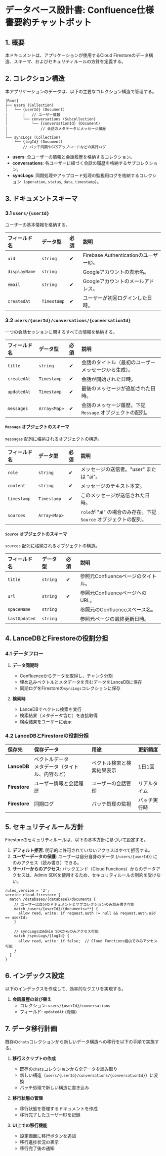 # データベース設計書: Confluence仕様書要約チャットボット

## 1. 概要

本ドキュメントは、アプリケーションが使用するCloud Firestoreのデータ構造、スキーマ、およびセキュリティルールの方針を定義する。

## 2. コレクション構造

本アプリケーションのデータは、以下の主要なコレクション構造で管理する。

```
[Root]
├── users (Collection)
│   └── {userId} (Document)
│       │   // ユーザー情報
│       └── conversations (Subcollection)
│           └── {conversationId} (Document)
│               // 会話のメタデータとメッセージ履歴
│
└── syncLogs (Collection)
    └── {logId} (Document)
        // バッチ同期やGCSアップロードなどの実行ログ
```

* **users**: 全ユーザーの情報と会話履歴を格納するコレクション。
* **conversations**: 各ユーザーに紐づく会話の履歴を格納するサブコレクション。
* **syncLogs**: 同期処理やアップロード処理の監視用ログを格納するコレクション（`operation`, `status`, `data`, `timestamp`）。

## 3. ドキュメントスキーマ

### 3.1 `users/{userId}`

ユーザーの基本情報を格納する。

| フィールド名    | データ型    | 必須 | 説明                               |
| :-------------- | :---------- | :--- | :--------------------------------- |
| `uid`           | `string`    | ✔    | Firebase AuthenticationのユーザーID。 |
| `displayName`   | `string`    |      | Googleアカウントの表示名。         |
| `email`         | `string`    | ✔    | Googleアカウントのメールアドレス。 |
| `createdAt`     | `Timestamp` | ✔    | ユーザーが初回ログインした日時。   |

### 3.2 `users/{userId}/conversations/{conversationId}`

一つの会話セッションに関するすべての情報を格納する。

| フィールド名 | データ型       | 必須 | 説明                                               |
| :----------- | :------------- | :--- | :------------------------------------------------- |
| `title`      | `string`       | ✔    | 会話のタイトル（最初のユーザーメッセージから生成）。 |
| `createdAt`  | `Timestamp`    | ✔    | 会話が開始された日時。                             |
| `updatedAt`  | `Timestamp`    | ✔    | 最後のメッセージが追加された日時。                 |
| `messages`   | `Array<Map>`   | ✔    | 会話のメッセージ履歴。下記 `Message` オブジェクトの配列。 |

#### `Message` オブジェクトのスキーマ

`messages` 配列に格納されるオブジェクトの構造。

| フィールド名  | データ型       | 必須 | 説明                                                         |
| :------------ | :------------- | :--- | :----------------------------------------------------------- |
| `role`        | `string`       | ✔    | メッセージの送信者。"user" または "ai"。                     |
| `content`     | `string`       | ✔    | メッセージのテキスト本文。                                   |
| `timestamp`   | `Timestamp`    | ✔    | このメッセージが送信された日時。                             |
| `sources`     | `Array<Map>`   |      | `role`が "ai" の場合のみ存在。下記 `Source` オブジェクトの配列。 |

#### `Source` オブジェクトのスキーマ

`sources` 配列に格納されるオブジェクトの構造。

| フィールド名 | データ型   | 必須 | 説明                              |
| :----------- | :--------- | :--- | :-------------------------------- |
| `title`      | `string`   | ✔    | 参照元Confluenceページのタイトル。 |
| `url`        | `string`   | ✔    | 参照元ConfluenceページへのURL。   |
| `spaceName`  | `string`   |      | 参照元のConfluenceスペース名。    |
| `lastUpdated`| `string`   |      | 参照元ページの最終更新日時。      |

## 4. LanceDBとFirestoreの役割分担

### 4.1 データフロー

1. **データ同期時**
   - Confluenceからデータを取得し、チャンク分割
   - 埋め込みベクトルとメタデータを含むデータをLanceDBに保存
   - 同期ログをFirestoreの`syncLogs`コレクションに保存

2. **検索時**
   - LanceDBでベクトル検索を実行
   - 検索結果（メタデータ含む）を直接取得
   - 検索結果をユーザーに表示

### 4.2 LanceDBとFirestoreの役割分担

| 保存先 | 保存データ | 用途 | 更新頻度 |
| :----- | :--------- | :--- | :------- |
| **LanceDB** | ベクトルデータ<br>メタデータ（タイトル、内容など） | ベクトル検索と検索結果表示 | 1日1回 |
| **Firestore** | ユーザー情報と会話履歴 | ユーザーの会話管理 | リアルタイム |
| **Firestore** | 同期ログ | バッチ処理の監視 | バッチ実行時 |

## 5. セキュリティルール方針

Firestoreのセキュリティルールは、以下の基本方針に基づいて設定する。

1. **デフォルト拒否**: 明示的に許可されていないアクセスはすべて拒否する。
2. **ユーザーデータの保護**: ユーザーは自分自身のデータ (`/users/{userId}`) にのみアクセス（読み書き）できる。
3. **サーバーからのアクセス**: バックエンド（Cloud Functions）からのデータアクセスは、Admin SDKを使用するため、セキュリティルールの制約を受けない。

```
rules_version = '2';
service cloud.firestore {
  match /databases/{database}/documents {
    // ユーザーは自分のドキュメントとサブコレクションのみ読み書き可能
    match /users/{userId}/{documents=**} {
      allow read, write: if request.auth != null && request.auth.uid == userId;
    }
    
    // syncLogsはAdmin SDKからのみアクセス可能
    match /syncLogs/{logId} {
      allow read, write: if false;  // Cloud Functions経由でのみアクセス可能
    }
  }
}
```

## 6. インデックス設定

以下のインデックスを作成して、効率的なクエリを実現する。

1. **会話履歴の並び替え**
   - コレクション: `users/{userId}/conversations`
   - フィールド: `updatedAt` (降順)

## 7. データ移行計画

既存の`chats`コレクションから新しいデータ構造への移行を以下の手順で実施する。

1. **移行スクリプトの作成**
   - 既存の`chats`コレクションから全データを読み取り
   - 新しい構造（`users/{userId}/conversations/{conversationId}`）に変換
   - バッチ処理で新しい構造に書き込み

2. **移行状態の管理**
   - 移行状態を管理するドキュメントを作成
   - 移行完了したユーザーIDを記録

3. **UI上での移行機能**
   - 設定画面に移行ボタンを追加
   - 移行進捗状況の表示
   - 移行完了後の通知